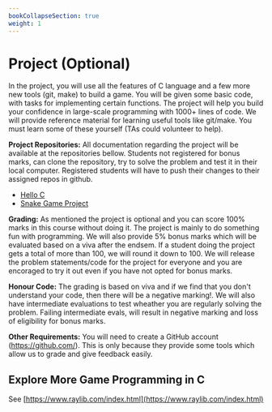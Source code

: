 ```yaml
---
bookCollapseSection: true
weight: 1
---
```

# Project (Optional)

In the project, you will use all the features of C language and a few more new tools (git, make) to build a game. You will be given some basic code, with tasks for implementing certain functions. The project will help you build your confidence in large-scale programming with 1000+ lines of code. We will provide reference material for learning useful tools like git/make. You must learn some of these yourself (TAs could volunteer to help). 

**Project Repositories:** All documentation regarding the project will be available at the repositories bellow. Students not registered for bonus marks, can clone the repository, try to solve the problem and test it in their local computer. Registered students will have to push their changes to their assigned repos in github.

- [Hello C](https://github.com/cpro-iiit/autograding-example-c)
- [Snake Game Project](https://github.com/cpro-iiit/snake-project-starter/)  

**Grading:** As mentioned the project is optional and you can score 100% marks in this course without doing it. 
The project is mainly to do something fun with programming. We will also provide 5% bonus marks which will be evaluated based on a viva after the endsem. If a student doing the project gets a total of more than 100, we will round it down to 100. We will release the problem statements/code for the project for everyone and you are encoraged to try it out even if you have not opted for bonus marks.

**Honour Code:** The grading is based on viva and if we find that you don't understand your code, then there will be a negative marking!. We will also have intermediate evaluations to test wheather you are regularly solving the problem. Failing intermediate evals, will result in negative marking and loss of eligibility for bonus marks.

**Other Requirements:** You will need to create a GitHub account (https://github.com/). This is only because they provide some tools which allow us to grade and give feedback easily.

## Explore More Game Programming in C

See [https://www.raylib.com/index.html](https://www.raylib.com/index.html) 